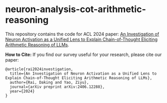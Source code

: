 # neuron-analysis-cot-arithmetic-reasoning

This repository contains the code for ACL 2024 paper: [An Investigation of Neuron Activation as a Unified Lens to Explain Chain-of-Thought Eliciting Arithmetic Reasoning of LLMs](https://github.com/Dakingrai/neuron-activation-analysis/tree/main).

**How to Cite:** If you find our survey useful for your research, please cite our paper:
```
@article{rai2024investigation,
  title={An Investigation of Neuron Activation as a Unified Lens to Explain Chain-of-Thought Eliciting Arithmetic Reasoning of LLMs},
  author={Rai, Daking and Yao, Ziyu},
  journal={arXiv preprint arXiv:2406.12288},
  year={2024}
}
```
